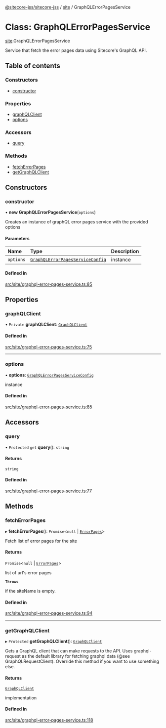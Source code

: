 [@sitecore-jss/sitecore-jss](../README.md) / [site](../modules/site.md) / GraphQLErrorPagesService

# Class: GraphQLErrorPagesService

[site](../modules/site.md).GraphQLErrorPagesService

Service that fetch the error pages data using Sitecore's GraphQL API.

## Table of contents

### Constructors

- [constructor](site.GraphQLErrorPagesService.md#constructor)

### Properties

- [graphQLClient](site.GraphQLErrorPagesService.md#graphqlclient)
- [options](site.GraphQLErrorPagesService.md#options)

### Accessors

- [query](site.GraphQLErrorPagesService.md#query)

### Methods

- [fetchErrorPages](site.GraphQLErrorPagesService.md#fetcherrorpages)
- [getGraphQLClient](site.GraphQLErrorPagesService.md#getgraphqlclient)

## Constructors

### constructor

• **new GraphQLErrorPagesService**(`options`)

Creates an instance of graphQL error pages service with the provided options

#### Parameters

| Name | Type | Description |
| :------ | :------ | :------ |
| `options` | [`GraphQLErrorPagesServiceConfig`](../interfaces/site.GraphQLErrorPagesServiceConfig.md) | instance |

#### Defined in

[src/site/graphql-error-pages-service.ts:85](https://github.com/Sitecore/jss/blob/69bb6a620/packages/sitecore-jss/src/site/graphql-error-pages-service.ts#L85)

## Properties

### graphQLClient

• `Private` **graphQLClient**: [`GraphQLClient`](../interfaces/index.GraphQLClient.md)

#### Defined in

[src/site/graphql-error-pages-service.ts:75](https://github.com/Sitecore/jss/blob/69bb6a620/packages/sitecore-jss/src/site/graphql-error-pages-service.ts#L75)

___

### options

• **options**: [`GraphQLErrorPagesServiceConfig`](../interfaces/site.GraphQLErrorPagesServiceConfig.md)

instance

#### Defined in

[src/site/graphql-error-pages-service.ts:85](https://github.com/Sitecore/jss/blob/69bb6a620/packages/sitecore-jss/src/site/graphql-error-pages-service.ts#L85)

## Accessors

### query

• `Protected` `get` **query**(): `string`

#### Returns

`string`

#### Defined in

[src/site/graphql-error-pages-service.ts:77](https://github.com/Sitecore/jss/blob/69bb6a620/packages/sitecore-jss/src/site/graphql-error-pages-service.ts#L77)

## Methods

### fetchErrorPages

▸ **fetchErrorPages**(): `Promise`\<``null`` \| [`ErrorPages`](../modules/site.md#errorpages)\>

Fetch list of error pages for the site

#### Returns

`Promise`\<``null`` \| [`ErrorPages`](../modules/site.md#errorpages)\>

list of url's error pages

**`Throws`**

if the siteName is empty.

#### Defined in

[src/site/graphql-error-pages-service.ts:94](https://github.com/Sitecore/jss/blob/69bb6a620/packages/sitecore-jss/src/site/graphql-error-pages-service.ts#L94)

___

### getGraphQLClient

▸ `Protected` **getGraphQLClient**(): [`GraphQLClient`](../interfaces/index.GraphQLClient.md)

Gets a GraphQL client that can make requests to the API. Uses graphql-request as the default
library for fetching graphql data (@see GraphQLRequestClient). Override this method if you
want to use something else.

#### Returns

[`GraphQLClient`](../interfaces/index.GraphQLClient.md)

implementation

#### Defined in

[src/site/graphql-error-pages-service.ts:118](https://github.com/Sitecore/jss/blob/69bb6a620/packages/sitecore-jss/src/site/graphql-error-pages-service.ts#L118)
